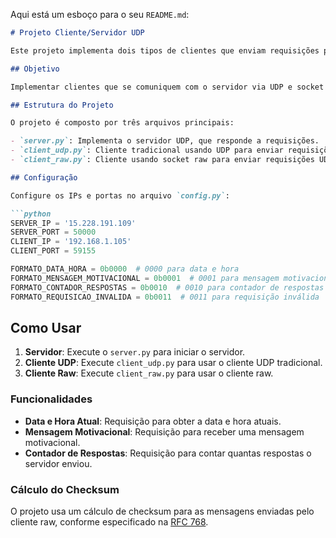 Aqui está um esboço para o seu `README.md`:

```md
# Projeto Cliente/Servidor UDP

Este projeto implementa dois tipos de clientes que enviam requisições para um servidor UDP que escuta na porta 50000.

## Objetivo

Implementar clientes que se comuniquem com o servidor via UDP e socket raw, utilizando o protocolo UDP/IP, conforme especificado.

## Estrutura do Projeto

O projeto é composto por três arquivos principais:

- `server.py`: Implementa o servidor UDP, que responde a requisições.
- `client_udp.py`: Cliente tradicional usando UDP para enviar requisições ao servidor.
- `client_raw.py`: Cliente usando socket raw para enviar requisições UDP ao servidor.

## Configuração

Configure os IPs e portas no arquivo `config.py`:

```python
SERVER_IP = '15.228.191.109'
SERVER_PORT = 50000
CLIENT_IP = '192.168.1.105'
CLIENT_PORT = 59155

FORMATO_DATA_HORA = 0b0000  # 0000 para data e hora
FORMATO_MENSAGEM_MOTIVACIONAL = 0b0001  # 0001 para mensagem motivacional
FORMATO_CONTADOR_RESPOSTAS = 0b0010  # 0010 para contador de respostas
FORMATO_REQUISICAO_INVALIDA = 0b0011  # 0011 para requisição inválida
```

## Como Usar

1. **Servidor**: Execute o `server.py` para iniciar o servidor.
2. **Cliente UDP**: Execute `client_udp.py` para usar o cliente UDP tradicional.
3. **Cliente Raw**: Execute `client_raw.py` para usar o cliente raw.

### Funcionalidades

- **Data e Hora Atual**: Requisição para obter a data e hora atuais.
- **Mensagem Motivacional**: Requisição para receber uma mensagem motivacional.
- **Contador de Respostas**: Requisição para contar quantas respostas o servidor enviou.

### Cálculo do Checksum

O projeto usa um cálculo de checksum para as mensagens enviadas pelo cliente raw, conforme especificado na [RFC 768](https://tools.ietf.org/html/rfc768).